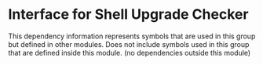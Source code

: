 
# Interface for Shell Upgrade Checker
This dependency information represents symbols that are used in this group but defined in other modules.  Does not include symbols used in this group that are defined inside this module.
(no dependencies outside this module)
